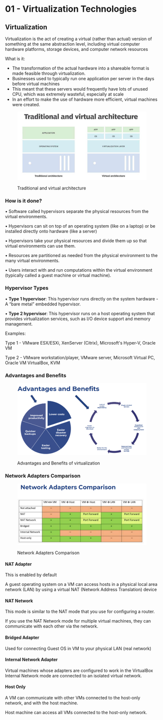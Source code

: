 # 01 - Virtualization Technologies

## Virtualization

Virtualization is the act of creating a virtual (rather than actual) version of something at the same abstraction level, including virtual computer hardware platforms, storage devices, and computer network resources

What is it:

* The transformation of the actual hardware into a shareable format is made feasible through virtualization.
* Businesses used to typically run one application per server in the days before virtual machines
* This meant that these servers would frequently have lots of unused CPU, which was extremely wasteful, especially at scale
* In an effort to make the use of hardware more efficient, virtual machines were created.



<figure><img src="../../.gitbook/assets/image (1) (1) (1) (1) (1) (1) (1) (1) (1) (1) (1) (1) (1) (1) (1) (1) (1) (1) (1) (1) (1) (1) (1) (1) (1) (1) (1) (1) (1) (1) (1) (1) (1) (1) (1) (1) (1) (1).png" alt=""><figcaption><p>Traditional and virtual architecture</p></figcaption></figure>

### How is it done?

• Software called hypervisors separate the physical resources from the virtual environments.

• Hypervisors can sit on top of an operating system (like on a laptop) or be installed directly onto hardware (like a server)&#x20;

• Hypervisors take your physical resources and divide them up so that virtual environments can use them.&#x20;

• Resources are partitioned as needed from the physical environment to the many virtual environments.&#x20;

• Users interact with and run computations within the virtual environment (typically called a guest machine or virtual machine).

### Hypervisor Types

• **Type 1 hypervisor**: This hypervisor runs directly on the system hardware - A “bare metal” embedded hypervisor.&#x20;

• **Type 2 hypervisor**: This hypervisor runs on a host operating system that provides virtualization services, such as I/O device support and memory management.

Examples:

Type 1 - VMware ESX/ESXi, XenServer (Citrix), Microsoft's Hyper-V, Oracle VM

Type 2 - VMware workstation/player, VMware server, Microsoft Virtual PC, Oracle VM VirtualBox, KVM

### Advantages and Benefits

<figure><img src="../../.gitbook/assets/image (2) (1) (1) (1) (1) (1) (1) (1) (1) (1) (1) (1) (1) (1) (1) (1) (1) (1) (1) (1) (1) (1).png" alt=""><figcaption><p>Advantages and Benefits of virtualization</p></figcaption></figure>

### Network Adapters Comparison

<figure><img src="../../.gitbook/assets/image (1) (1) (1) (1) (1) (1) (1) (1) (1) (1) (1) (1) (1) (1) (1) (1) (1) (1) (1) (1) (1) (1) (1) (1) (1) (1) (1) (1) (1) (1) (1) (1) (1) (1) (1) (1).png" alt=""><figcaption><p>Network Adapters Comparison</p></figcaption></figure>

#### NAT Adapter

This is enabled by default

A guest operating system on a VM can access hosts in a physical local area network (LAN) by using a virtual NAT (Network Address Translation) device

#### NAT Network

This mode is similar to the NAT mode that you use for configuring a router.&#x20;

If you use the NAT Network mode for multiple virtual machines, they can communicate with each other via the network.

#### Bridged Adapter

Used for connecting Guest OS in VM to your physical LAN (real network)

#### Internal Network Adapter

Virtual machines whose adapters are configured to work in the VirtualBox Internal Network mode are connected to an isolated virtual network.

#### Host Only

A VM can communicate with other VMs connected to the host-only network, and with the host machine.

Host machine can access all VMs connected to the host-only network.
